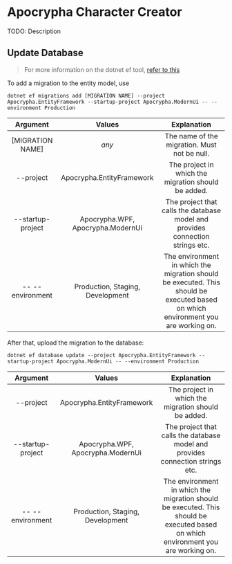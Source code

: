 ﻿# Apocrypha Character Creator

TODO: Description

## Update Database

> For more information on the dotnet ef tool, [refer to this](https://learn.microsoft.com/en-us/ef/core/cli/dotnet)

To add a migration to the entity model, use

```shell
dotnet ef migrations add [MIGRATION NAME] --project Apocrypha.EntityFramework --startup-project Apocrypha.ModernUi -- --environment Production
```

|     Argument      |              Values               |                                                            Explanation                                                            |
|:-----------------:|:---------------------------------:|:---------------------------------------------------------------------------------------------------------------------------------:|
| [MIGRATION NAME]  |               *any*               |                                           The name of the migration. Must not be null.                                            |
|     --project     |     Apocrypha.EntityFramework     |                                        The project in which the migration should be added.                                        |
| --startup-project | Apocrypha.WPF, Apocrypha.ModernUi |                          The project that calls the database model and provides connection strings etc.                           |
| -- --environment  | Production, Staging, Development  | The environment in which the migration should be executed. This should be executed based on which environment you are working on. |

After that, upload the migration to the database:

```shell
dotnet ef database update --project Apocrypha.EntityFramework --startup-project Apocrypha.ModernUi -- --environment Production
```

|     Argument      |              Values               |                                                            Explanation                                                            |
|:-----------------:|:---------------------------------:|:---------------------------------------------------------------------------------------------------------------------------------:|
|     --project     |     Apocrypha.EntityFramework     |                                        The project in which the migration should be added.                                        |
| --startup-project | Apocrypha.WPF, Apocrypha.ModernUi |                          The project that calls the database model and provides connection strings etc.                           |
| -- --environment  | Production, Staging, Development  | The environment in which the migration should be executed. This should be executed based on which environment you are working on. |
